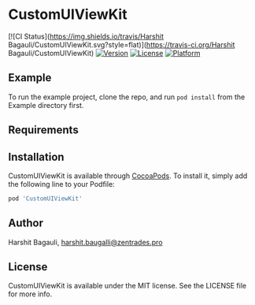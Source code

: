 # CustomUIViewKit

[![CI Status](https://img.shields.io/travis/Harshit Bagauli/CustomUIViewKit.svg?style=flat)](https://travis-ci.org/Harshit Bagauli/CustomUIViewKit)
[![Version](https://img.shields.io/cocoapods/v/CustomUIViewKit.svg?style=flat)](https://cocoapods.org/pods/CustomUIViewKit)
[![License](https://img.shields.io/cocoapods/l/CustomUIViewKit.svg?style=flat)](https://cocoapods.org/pods/CustomUIViewKit)
[![Platform](https://img.shields.io/cocoapods/p/CustomUIViewKit.svg?style=flat)](https://cocoapods.org/pods/CustomUIViewKit)

## Example

To run the example project, clone the repo, and run `pod install` from the Example directory first.

## Requirements

## Installation

CustomUIViewKit is available through [CocoaPods](https://cocoapods.org). To install
it, simply add the following line to your Podfile:

```ruby
pod 'CustomUIViewKit'
```

## Author

Harshit Bagauli, harshit.baugalli@zentrades.pro

## License

CustomUIViewKit is available under the MIT license. See the LICENSE file for more info.
